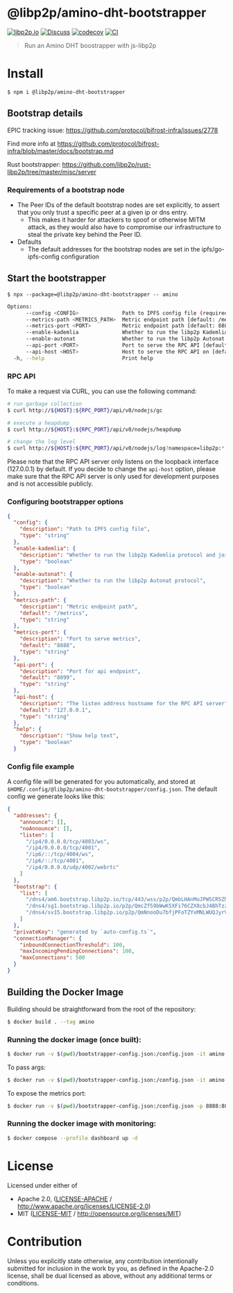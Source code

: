 # @libp2p/amino-dht-bootstrapper

[![libp2p.io](https://img.shields.io/badge/project-libp2p-yellow.svg?style=flat-square)](http://libp2p.io/)
[![Discuss](https://img.shields.io/discourse/https/discuss.libp2p.io/posts.svg?style=flat-square)](https://discuss.libp2p.io)
[![codecov](https://img.shields.io/codecov/c/github/libp2p/js-libp2p-amino-dht-bootstrapper.svg?style=flat-square)](https://codecov.io/gh/libp2p/js-libp2p-amino-dht-bootstrapper)
[![CI](https://img.shields.io/github/actions/workflow/status/libp2p/js-libp2p-amino-dht-bootstrapper/js-test-and-release.yml?branch=main\&style=flat-square)](https://github.com/libp2p/js-libp2p-amino-dht-bootstrapper/actions/workflows/js-test-and-release.yml?query=branch%3Amain)

> Run an Amino DHT boostrapper with js-libp2p

# Install

```console
$ npm i @libp2p/amino-dht-bootstrapper
```

## Bootstrap details

EPIC tracking issue: <https://github.com/protocol/bifrost-infra/issues/2778>

Find more info at <https://github.com/protocol/bifrost-infra/blob/master/docs/bootstrap.md>

Rust bootstrapper: <https://github.com/libp2p/rust-libp2p/tree/master/misc/server>

### Requirements of a bootstrap node

- The Peer IDs of the default bootstrap nodes are set explicitly, to assert that you only trust a specific peer at a given ip or dns entry.
  - This makes it harder for attackers to spoof or otherwise MITM attack, as they would also have to compromise our infrastructure to steal the private key behind the Peer ID.
- Defaults
  - The default addresses for the bootstrap nodes are set in the ipfs/go-ipfs-config configuration

## Start the bootstrapper

```console
$ npx --package=@libp2p/amino-dht-bootstrapper -- amino
```

```sh
Options:
      --config <CONFIG>              Path to IPFS config file (required)
      --metrics-path <METRICS_PATH>  Metric endpoint path [default: /metrics]
      --metrics-port <PORT>          Metric endpoint path [default: 8888]
      --enable-kademlia              Whether to run the libp2p Kademlia protocol and join the IPFS DHT
      --enable-autonat               Whether to run the libp2p Autonat protocol
      --api-port <PORT>              Port to serve the RPC API [default: 8899]
      --api-host <HOST>              Host to serve the RPC API on [default: 127.0.0.1]
  -h, --help                         Print help
```

### RPC API

To make a request via CURL, you can use the following command:

```sh
# run garbage collection
$ curl http://${HOST}:${RPC_PORT}/api/v0/nodejs/gc

# execute a heapdump
$ curl http://${HOST}:${RPC_PORT}/api/v0/nodejs/heapdump

# change the log level
$ curl http://${HOST}:${RPC_PORT}/api/v0/nodejs/log?namespace=libp2p:*
```

Please note that the RPC API server only listens on the loopback interface (127.0.0.1) by default. If you decide to change the `api-host` option, please make sure that the RPC API server is only used for development purposes and is not accessible publicly.

### Configuring bootstrapper options

```json
{
  "config": {
    "description": "Path to IPFS config file",
    "type": "string"
  },
  "enable-kademlia": {
    "description": "Whether to run the libp2p Kademlia protocol and join the IPFS DHT",
    "type": "boolean"
  },
  "enable-autonat": {
    "description": "Whether to run the libp2p Autonat protocol",
    "type": "boolean"
  },
  "metrics-path": {
    "description": "Metric endpoint path",
    "default": "/metrics",
    "type": "string"
  },
  "metrics-port": {
    "description": "Port to serve metrics",
    "default": "8888",
    "type": "string"
  },
  "api-port": {
    "description": "Port for api endpoint",
    "default": "8899",
    "type": "string"
  },
  "api-host": {
    "description": "The listen address hostname for the RPC API server",
    "default": "127.0.0.1",
    "type": "string"
  },
  "help": {
    "description": "Show help text",
    "type": "boolean"
  }
```

### Config file example

A config file will be generated for you automatically, and stored at `$HOME/.config/@libp2p/amino-dht-bootstrapper/config.json`. The default config we generate looks like this:

```json
{
  "addresses": {
    "announce": [],
    "noAnnounce": [],
    "listen": [
      "/ip4/0.0.0.0/tcp/4003/ws",
      "/ip4/0.0.0.0/tcp/4001",
      "/ip6/::/tcp/4004/ws",
      "/ip6/::/tcp/4001",
      "/ip4/0.0.0.0/udp/4002/webrtc"
    ]
  },
  "bootstrap": {
    "list": [
      "/dns4/am6.bootstrap.libp2p.io/tcp/443/wss/p2p/QmbLHAnMoJPWSCR5Zhtx6BHJX9KiKNN6tpvbUcqanj75Nb",
      "/dns4/sg1.bootstrap.libp2p.io/p2p/QmcZf59bWwK5XFi76CZX8cbJ4BhTzzA3gU1ZjYZcYW3dwt",
      "/dns4/sv15.bootstrap.libp2p.io/p2p/QmNnooDu7bfjPFoTZYxMNLWUQJyrVwtbZg5gBMjTezGAJN"
    ]
  },
  "privateKey": "generated by `auto-config.ts`",
  "connectionManager": {
    "inboundConnectionThreshold": 100,
    "maxIncomingPendingConnections": 100,
    "maxConnections": 500
  }
}
```

## Building the Docker Image

Building should be straightforward from the root of the repository:

```sh
$ docker build . --tag amino
```

### Running the docker image (once built):

```sh
$ docker run -v $(pwd)/bootstrapper-config.json:/config.json -it amino --config /config.json
```

To pass args:

```sh
$ docker run -v $(pwd)/bootstrapper-config.json:/config.json -it amino --config /config.json [--enable-kademlia] [--enable-autonat]
```

To expose the metrics port:

```sh
$ docker run -v $(pwd)/bootstrapper-config.json:/config.json -p 8888:8888 -it amino --config /config.json
```

### Running the docker image with monitoring:

```sh
$ docker compose --profile dashboard up -d
```

# License

Licensed under either of

- Apache 2.0, ([LICENSE-APACHE](https://github.com/libp2p/js-libp2p-amino-dht-bootstrapper/LICENSE-APACHE) / <http://www.apache.org/licenses/LICENSE-2.0>)
- MIT ([LICENSE-MIT](https://github.com/libp2p/js-libp2p-amino-dht-bootstrapper/LICENSE-MIT) / <http://opensource.org/licenses/MIT>)

# Contribution

Unless you explicitly state otherwise, any contribution intentionally submitted for inclusion in the work by you, as defined in the Apache-2.0 license, shall be dual licensed as above, without any additional terms or conditions.
